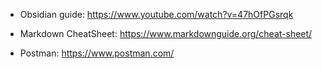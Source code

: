 - Obsidian guide: https://www.youtube.com/watch?v=47hOfPGsrqk

- Markdown CheatSheet: https://www.markdownguide.org/cheat-sheet/

- Postman: https://www.postman.com/